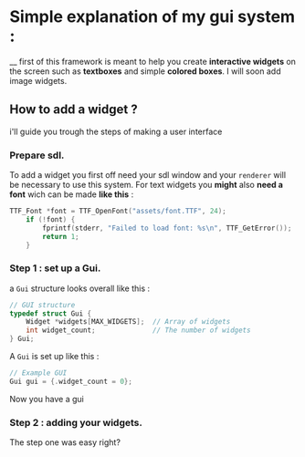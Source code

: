 # Simple explanation of my gui system :
__
first of this framework is meant to help you create **interactive widgets** on the screen such as **textboxes** and simple **colored boxes**.
I will soon add image widgets.

## How to add a widget ? 

i'll guide you trough the steps of making a user interface


### Prepare sdl.

To add a widget you first off need your sdl window and your `renderer` will be necessary to use this system.
For text widgets you **might** also **need a font** wich can be made **like this** :
```c
TTF_Font *font = TTF_OpenFont("assets/font.TTF", 24);
    if (!font) {
        fprintf(stderr, "Failed to load font: %s\n", TTF_GetError());
        return 1;
    }
```


### Step 1 : set up a Gui.

a `Gui` structure looks overall like this :
```c
// GUI structure
typedef struct Gui {
    Widget *widgets[MAX_WIDGETS];  // Array of widgets
    int widget_count;              // The number of widgets
} Gui;
```
A `Gui` is set up like this :
```c
// Example GUI
Gui gui = {.widget_count = 0};
```
Now you have a gui



### Step 2 : adding your widgets.

The step one was easy right? 
